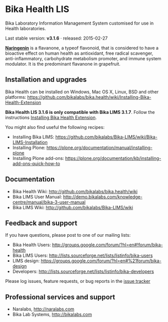 Bika Health LIS
===============

Bika Laboratory Information Management System customised for use in Health laboratories.

Last stable version: **v3.1.6** · released: 2015-02-27

[**Naringenin**](http://en.wikipedia.org/wiki/Naringenin) is a flavanone, a typeof flavonoid, that is considered to have a bioactive effect on human health as antioxidant, free radical scavenger, anti-inflammatory, carbohydrate metabolism promoter, and immune system modulator. It is the predominant flavanone in grapefruit.

Installation and upgrades
-------------------------
Bika Health can be installed on Windows, Mac OS X, Linux, BSD and other platforms:
https://github.com/bikalabs/bika.health/wiki/Installing-Bika-Health-Extension

**Bika Health LIS 3.1.6 is only compatible with Bika LIMS 3.1.7**. Follow the instructions [Installing Bika Health Extension](https://github.com/bikalabs/bika.health/wiki/Installing-Bika-Health-Extension).

You might also find useful the following recipes:
- Installing Bika LIMS: https://github.com/bikalabs/Bika-LIMS/wiki/Bika-LIMS-Installation
- Installing Plone: https://plone.org/documentation/manual/installing-plone
- Installing Plone add-ons: https://plone.org/documentation/kb/installing-add-ons-quick-how-to

Documentation
-------------
- Bika Health Wiki: http://github.com/bikalabs/bika.health/wiki
- Bika LIMS User Manual: http://demo.bikalabs.com/knowledge-centre/manual/bika-3-user-manual
- Bika LIMS Wiki: http://github.com/bikalabs/Bika-LIMS/wiki

Feedback and support
--------------------
If you have questions, please post to one of our mailing lists:

* Bika Health Users: http://groups.google.com/forum/?hl=en#!forum/bika-health
* Bika LIMS Users: http://lists.sourceforge.net/lists/listinfo/bika-users
* LIMS design: https://groups.google.com/forum/?hl=en#%21forum/bika-design
* Developers: http://lists.sourceforge.net/lists/listinfo/bika-developers

Please log issues, feature requests, or bug reports in the [issue tracker](http://jira.bikalabs.com/)

Professional services and support
---------------------------------
* Naralabs, http://naralabs.com
* Bika Lab Systems, http://bikalabs.com
